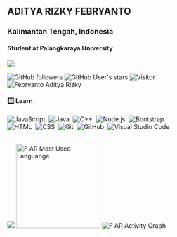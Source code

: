 ## ADITYA RIZKY FEBRYANTO

### Kalimantan Tengah, Indonesia

<h4>Student at Palangkaraya University </h4>
<a href="https://www.youtube.com/watch?v=dQw4w9WgXcQ"><img src="https://user-images.githubusercontent.com/73097560/115834477-dbab4500-a447-11eb-908a-139a6edaec5c.gif"></a>

![GitHub followers](https://img.shields.io/github/followers/FebryantoAdityaRizky020204?style=social) ![GitHub User's stars](https://img.shields.io/github/stars/FebryantoAdityaRizky020204?style=social) ![Visitor](https://visitor-badge.laobi.icu/badge?page_id=FebryantoAdityaRizky020204.repoName) <img src="https://komarev.com/ghpvc/?username=FebryantoAdityaRizky020204" alt="Febryanto Aditya Rizky" />
<br />

#### :one: Learn
![JavaScript](https://img.shields.io/badge/-JavaScript-05122A?style=flat&logo=javascript)&nbsp;
![Java](https://img.shields.io/badge/-Java-05122A?style=flat&logo=Java&logoColor=FFA518)&nbsp;
![C++](https://img.shields.io/badge/-C++-05122A?style=flat&logo=C%2B%2B&logoColor=00599C)&nbsp;
![Node.js](https://img.shields.io/badge/-Node.js-05122A?style=flat&logo=node.js)&nbsp;
![Bootstrap](https://img.shields.io/badge/-Bootstrap-05122A?style=flat&logo=bootstrap&logoColor=563D7C)\
![HTML](https://img.shields.io/badge/-HTML-05122A?style=flat&logo=HTML5)&nbsp;
![CSS](https://img.shields.io/badge/-CSS-05122A?style=flat&logo=CSS3&logoColor=1572B6)&nbsp;
![Git](https://img.shields.io/badge/-Git-05122A?style=flat&logo=git)&nbsp;
![GitHub](https://img.shields.io/badge/-GitHub-05122A?style=flat&logo=github)&nbsp;
![Visual Studio Code](https://img.shields.io/badge/-Visual%20Studio%20Code-05122A?style=flat&logo=visual-studio-code&logoColor=007ACC)&nbsp;

<br />
<a href="https://www.youtube.com/watch?v=dQw4w9WgXcQ"><img src="https://user-images.githubusercontent.com/73097560/115834477-dbab4500-a447-11eb-908a-139a6edaec5c.gif"></a>

<img alt="F AR Most Used Languange" src="https://github-readme-stats.vercel.app/api/top-langs/?username=FebryantoAdityaRizky020204&layout=compact&theme=dark&bg_color=0A0A0A" height="192px"/>

<img alt="F AR Activity Graph" src="https://github-readme-activity-graph.cyclic.app/graph/?username=FebryantoAdityaRizky020204&bg_color=1F222E&color=F8D866&line=F85D7F&point=FFFFFF&hide_border=true"/>

<br />

<!---
FebryantoAdityaRizky020204/FebryantoAdityaRizky020204 is a ✨ special ✨ repository because its `README.md` (this file) appears on your GitHub profile.
You can click the Preview link to take a look at your changes.
![React](https://img.shields.io/badge/-React-05122A?style=flat&logo=react)&nbsp;
--->
